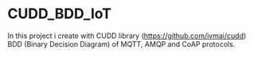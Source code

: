 # CUDD_BDD_IoT

In this project i create with CUDD library (https://github.com/ivmai/cudd) BDD (Binary Decision Diagram) of MQTT, 
AMQP and CoAP protocols.
